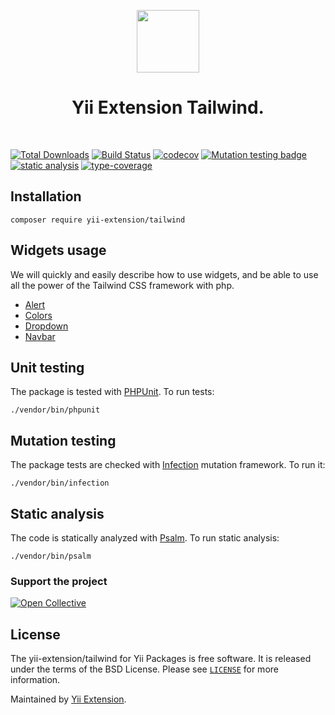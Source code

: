 <p align="center">
    <a href="https://github.com/yii-extension" target="_blank">
        <img src="https://lh3.googleusercontent.com/ehSTPnXqrkk0M3U-UPCjC0fty9K6lgykK2WOUA2nUHp8gIkRjeTN8z8SABlkvcvR-9PIrboxIvPGujPgWebLQeHHgX7yLUoxFSduiZrTog6WoZLiAvqcTR1QTPVRmns2tYjACpp7EQ=w2400" height="100px">
    </a>
    <h1 align="center">Yii Extension Tailwind.</h1>
    <br>
</p>

[![Total Downloads](https://poser.pugx.org/yii-extension/tailwind/downloads.png)](https://packagist.org/packages/yii-extension/tailwind)
[![Build Status](https://github.com/yii-extension/tailwind/workflows/build/badge.svg)](https://github.com/yii-extension/tailwind/actions?query=workflow%3Abuild)
[![codecov](https://codecov.io/gh/yii-extension/tailwind/branch/master/graph/badge.svg?token=WRCGHQYSKX)](https://codecov.io/gh/yii-extension/tailwind)
[![Mutation testing badge](https://img.shields.io/endpoint?style=flat&url=https://badge-api.stryker-mutator.io/github.com/yii-extension/tailwind/master)](https://dashboard.stryker-mutator.io/reports/github.com/yii-extension/tailwind/master)
[![static analysis](https://github.com/yii-extension/tailwind/workflows/static%20analysis/badge.svg)](https://github.com/yii-extension/tailwind/actions?query=workflow%3A%22static+analysis%22)
[![type-coverage](https://shepherd.dev/github/yii-extension/tailwind/coverage.svg)](https://shepherd.dev/github/yii-extension/tailwind)


## Installation

```shell
composer require yii-extension/tailwind
```
## Widgets usage

We will quickly and easily describe how to use widgets, and be able to use all the power of the Tailwind CSS framework with php.

- [Alert](docs/alert.md)
- [Colors](docs/colors.md)
- [Dropdown](docs/dropdown.md)
- [Navbar](docs/navbar.md)

## Unit testing

The package is tested with [PHPUnit](https://phpunit.de/). To run tests:

```shell
./vendor/bin/phpunit
```

## Mutation testing

The package tests are checked with [Infection](https://infection.github.io/) mutation framework. To run it:

```shell
./vendor/bin/infection
```

## Static analysis

The code is statically analyzed with [Psalm](https://psalm.dev/docs). To run static analysis:

```shell
./vendor/bin/psalm
```

### Support the project

[![Open Collective](https://img.shields.io/badge/Open%20Collective-sponsor-7eadf1?logo=open%20collective&logoColor=7eadf1&labelColor=555555)](https://opencollective.com/yiisoft)

## License

The yii-extension/tailwind for Yii Packages is free software. It is released under the terms of the BSD License.
Please see [`LICENSE`](./LICENSE.md) for more information.

Maintained by [Yii Extension](https://github.com/yii-extension).
